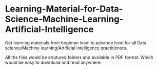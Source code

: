 # Learning-Material-for-Data-Science-Machine-Learning-Artificial-Intelligence
Get learning materials from beginner level to advance level for all Data science/Machine learning/Artificial Intelligence practitioners.

All the files would be strutured folders and available in PDF format. Which would be easy to download and read anywhere. 
